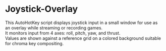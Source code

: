 # Joystick-Overlay

This AutoHotKey script displays joystick input in a small window for use as an overlay while streaming or recording games.  
It monitors input from 4 axes: roll, pitch, yaw, and thrust.  
Values are shown against a reference grid on a colored background suitable for chroma key compositing.  
